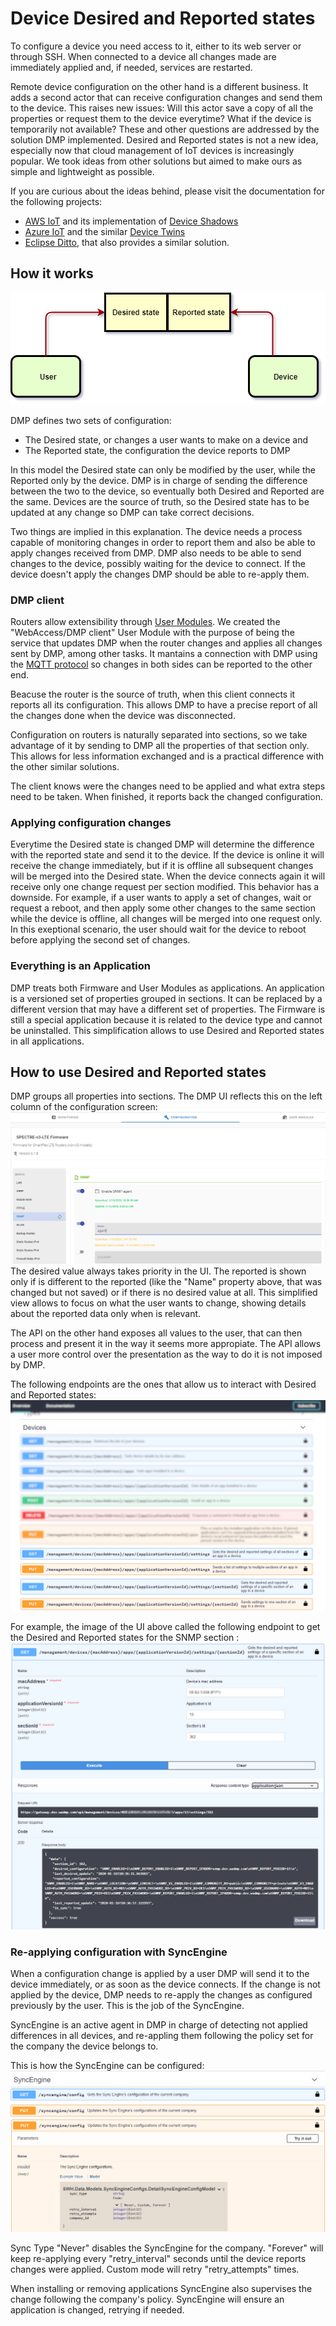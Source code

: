 # Device Desired and Reported states

To configure a device you need access to it, either to its web server or through SSH. When connected to a device all changes made are immediately applied and, if needed, services are restarted.

Remote device configuration on the other hand is a different business. It adds a second actor that can receive configuration changes and send them to the device. This raises new issues: Will this actor save a copy of all the properties or request them to the device everytime? What if the device is temporarily not available? These and other questions are addressed by the solution DMP implemented. Desired and Reported states is not a new idea, especially now that cloud management of IoT devices is increasingly popular. We took ideas from other solutions but aimed to make ours as simple and lightweight as possible.

If you are curious about the ideas behind, please visit the documentation for the following projects:
- [AWS IoT](https://aws.amazon.com/iot-platform/how-it-works/) and its implementation of [Device Shadows](http://docs.aws.amazon.com/iot/latest/developerguide/iot-thing-shadows.html)
- [Azure IoT](https://docs.microsoft.com/en-us/azure/iot-hub/iot-hub-what-is-iot-hub) and the similar [Device Twins](https://docs.microsoft.com/en-us/azure/iot-hub/iot-hub-devguide-device-twins)
- [Eclipse Ditto](https://www.eclipse.org/ditto/intro-overview.html), that also provides a similar solution.

## How it works

![Desired Reported](/images/explanations-discussions/desired-reported.png "Desired and Reported states")

DMP defines two sets of configuration:
- The Desired state, or changes a user wants to make on a device and
- The Reported state, the configuration the device reports to DMP

In this model the Desired state can only be modified by the user, while the Reported only by the device. DMP is in charge of sending the difference between the two to the device, so eventually both Desired and Reported are the same. Devices are the source of truth, so the Desired state has to be updated at any change so DMP can take correct decisions.

Two things are implied in this explanation. The device needs a process capable of monitoring changes in order to report them and also be able to apply changes received from DMP. DMP also needs to be able to send changes to the device, possibly waiting for the device to connect. If the device doesn't apply the changes DMP should be able to re-apply them.

### DMP client
Routers allow extensibility through [User Modules](/references/routers-overview.md). We created the "WebAccess/DMP client" User Module with the purpose of being the service that updates DMP when the router changes and applies all changes sent by DMP, among other tasks. It mantains a connection with DMP using the [MQTT protocol](/explanations-discussions/what-is-webaccess-dmp.md) so changes in both sides can be reported to the other end.

Beacuse the router is the source of truth, when this client connects it reports all its configuration. This allows DMP to have a precise report of all the changes done when the device was disconnected.

Configuration on routers is naturally separated into sections, so we take advantage of it by sending to DMP all the properties of that section only. This allows for less information exchanged and is a practical difference with the other similar solutions.

The client knows were the changes need to be applied and what extra steps need to be taken. When finished, it reports back the changed configuration.

### Applying configuration changes
Everytime the Desired state is changed DMP will determine the difference with the reported state and send it to the device. If the device is online it will receive the change immediately, but if it is offline all subsequent changes will be merged into the Desired state. When the device connects again it will receive only one change request per section modified.
This behavior has a downside. For example, if a user wants to apply a set of changes, wait or request a reboot, and then apply some other changes to the same section while the device is offline, all changes will be merged into one request only. In this exeptional scenario, the user should wait for the device to reboot before applying the second set of changes.

### Everything is an Application
DMP treats both Firmware and User Modules as applications. An application is a versioned set of properties grouped in sections. It can be replaced by a different version that may have a different set of properties. The Firmware is still a special application because it is related to the device type and cannot be uninstalled.
This simplification allows to use Desired and Reported states in all applications.

## How to use Desired and Reported states
DMP groups all properties into sections. The DMP UI reflects this on the left column of the configuration screen:
![Device configuration](/images/explanations-discussions/device-configuration.png "UI Device configuration")
The desired value always takes priority in the UI. The reported is shown only if is different to the reported (like the "Name" property above, that was changed but not saved) or if there is no desired value at all. This simplified view allows to focus on what the user wants to change, showing details about the reported data only when is relevant.

The API on the other hand exposes all values to the user, that can then process and present it in the way it seems more appropiate. The API allows a user more control over the presentation as the way to do it is not imposed by DMP.

The following endpoints are the ones that allow us to interact with Desired and Reported states:
![Desired Reported endpoints](/images/explanations-discussions/desired-reported-endpoints.png "Desired and Reported endpoints")

For example, the image of the UI above called the following endpoint to get the Desired and Reported states for the SNMP section :
![Device Desired and Reported through the API](/images/explanations-discussions/device-configuration-api.png "API Device configuration")

### Re-applying configuration with SyncEngine
When a configuration change is applied by a user DMP will send it to the device immediately, or as soon as the device connects. If the change is not applied by the device, DMP needs to re-apply the changes as configured previously by the user. This is the job of the SyncEngine.

SyncEngine is an active agent in DMP in charge of detecting not applied differences in all devices, and re-appling them following the policy set for the company the device belongs to.

This is how the SyncEngine can be configured:
![SyncEngine](/images/explanations-discussions/sync-engine-endpoints.png "SyncEngine")
![SyncEngine parameters](/images/explanations-discussions/sync-engine-parameters.png "SyncEngine parameters")

Sync Type "Never" disables the SyncEngine for the company. "Forever" will keep re-applying every "retry_interval" seconds until the device reports changes were applied. Custom mode will retry "retry_attempts" times.

When installing or removing applications SyncEngine also supervises the change following the company's policy. SyncEngine will ensure an application is changed, retrying if needed.
